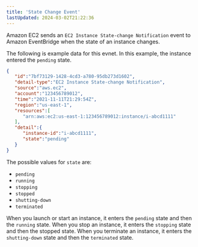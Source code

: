 ```yaml
---
title: 'State Change Event'
lastUpdated: 2024-03-02T21:22:36
---
```


Amazon EC2 sends an `EC2 Instance State-change Notification` event to Amazon EventBridge when the state of an instance changes.

The following is example data for this evnet. In this example, the instance entered the `pending` state.

```json
{
   "id":"7bf73129-1428-4cd3-a780-95db273d1602",
   "detail-type":"EC2 Instance State-change Notification",
   "source":"aws.ec2",
   "account":"123456789012",
   "time":"2021-11-11T21:29:54Z",
   "region":"us-east-1",
   "resources":[
      "arn:aws:ec2:us-east-1:123456789012:instance/i-abcd1111"
   ],
   "detail":{
      "instance-id":"i-abcd1111",
      "state":"pending"
   }
}
```

The possible values for `state` are:

- `pending`
- `running`
- `stopping`
- `stopped`
- `shutting-down`
- `terminated`

When you launch or start an instance, it enters the `pending` state and then the `running` state. When you stop an instance, it enters the `stopping` state and then the stopped state. When you terminate an instance, it enters the `shutting-down` state and then the `terminated` state.

